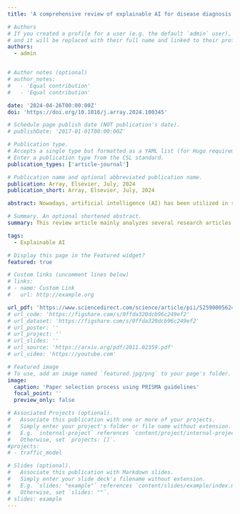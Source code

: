 ```yaml
---
title: 'A comprehensive review of explainable AI for disease diagnosis'

# Authors
# If you created a profile for a user (e.g. the default `admin` user), write the username (folder name) here
# and it will be replaced with their full name and linked to their profile.
authors:
  - admin


# Author notes (optional)
# author_notes:
#   - 'Equal contribution'
#   - 'Equal contribution'

date: '2024-04-26T00:00:00Z'
doi: 'https://doi.org/10.1016/j.array.2024.100345'

# Schedule page publish date (NOT publication's date).
# publishDate: '2017-01-01T00:00:00Z'

# Publication type.
# Accepts a single type but formatted as a YAML list (for Hugo requirements).
# Enter a publication type from the CSL standard.
publication_types: ['article-journal']

# Publication name and optional abbreviated publication name.
publication: Array, Elsevier, July, 2024
publication_short: Array, Elsevier, July, 2024

abstract: Nowadays, artificial intelligence (AI) has been utilized in several domains of the healthcare sector. Despite its effectiveness in healthcare settings, its massive adoption remains limited due to the transparency issue, which is considered a significant obstacle. To achieve the trust of end users, it is necessary to explain the AI models' output. Therefore, explainable AI (XAI) has become apparent as a potential solution by providing transparent explanations of the AI models' output. In this review paper, the primary aim is to review articles that are mainly related to machine learning (ML) or deep learning (DL) based human disease diagnoses, and the model's decision-making process is explained by XAI techniques. To do that, two journal databases (Scopus and the IEEE Xplore Digital Library) were thoroughly searched using a few predetermined relevant keywords. The PRISMA guidelines have been followed to determine the papers for the final analysis, where studies that did not meet the requirements were eliminated. Finally, 90 Q1 journal articles are selected for in-depth analysis, covering several XAI techniques. Then, the summarization of the several findings has been presented, and appropriate responses to the proposed research questions have been outlined. In addition, several challenges related to XAI in the case of human disease diagnosis and future research directions in this sector are presented.

# Summary. An optional shortened abstract.
summary: This review article mainly analyzes several research articles that are mainly related to machine learning (ML) or deep learning (DL) based human disease diagnoses, and the model's decision-making process is explained by XAI techniques.

tags:
  - Explainable AI

# Display this page in the Featured widget?
featured: true

# Custom links (uncomment lines below)
# links:
# - name: Custom Link
#   url: http://example.org

url_pdf: 'https://www.sciencedirect.com/science/article/pii/S2590005624000110'
# url_code: 'https://figshare.com/s/0ffda320dcb96c249ef2'
# url_dataset: 'https://figshare.com/s/0ffda320dcb96c249ef2'
# url_poster: ''
# url_project: ''
# url_slides: ''
# url_source: 'https://arxiv.org/pdf/2011.02359.pdf'
# url_video: 'https://youtube.com'

# Featured image
# To use, add an image named `featured.jpg/png` to your page's folder.
image:
  caption: 'Paper selection process using PRISMA guidelines'
  focal_point: ''
  preview_only: false

# Associated Projects (optional).
#   Associate this publication with one or more of your projects.
#   Simply enter your project's folder or file name without extension.
#   E.g. `internal-project` references `content/project/internal-project/index.md`.
#   Otherwise, set `projects: []`.
#projects:
# - traffic_model

# Slides (optional).
#   Associate this publication with Markdown slides.
#   Simply enter your slide deck's filename without extension.
#   E.g. `slides: "example"` references `content/slides/example/index.md`.
#   Otherwise, set `slides: ""`.
# slides: example
---
```


<!-- {{% callout note %}}
Click the _Cite_ button above to demo the feature to enable visitors to import publication metadata into their reference management software.
{{% /callout %}}

{{% callout note %}}
Create your slides in Markdown - click the _Slides_ button to check out the example.
{{% /callout %}}

Add the publication's **full text** or **supplementary notes** here. You can use rich formatting such as including [code, math, and images](https://wowchemy.com/docs/content/writing-markdown-latex/). -->
